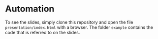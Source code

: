 # Automation

To see the slides, simply clone this repository and open the file `presentation/index.html`
with a browser. The folder `example` contains the code that is referred to on the slides.
